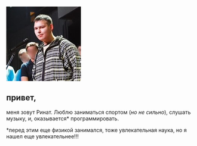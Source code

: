 ![это я](этоя.jpg)

## **привет,**
меня зовут Ринат. Люблю заниматься спортом (_но не сильно_), слушать музыку, и, оказывается* программировать.

*перед этим еще физикой занимался, тоже увлекательная наука, но я нашел еще увлекательнее!!! 
